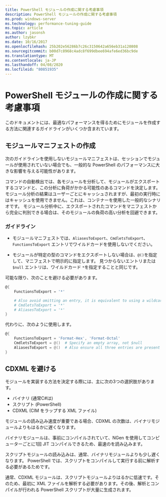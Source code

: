 ```yaml
---
title: PowerShell モジュールの作成に関する考慮事項
description: PowerShell モジュールの作成に関する考慮事項
ms.prod: windows-server
ms.technology: performance-tuning-guide
ms.topic: article
ms.author: jasonsh
author: lzybkr
ms.date: 10/16/2017
ms.openlocfilehash: 25b202e56286b7c26c3150642a656eb31a120808
ms.sourcegitcommit: b00d7c8968c4adc8f699dbee694afe6ed36bc9de
ms.translationtype: MT
ms.contentlocale: ja-JP
ms.lasthandoff: 04/08/2020
ms.locfileid: "80851935"
---
```

# <a name="powershell-module-authoring-considerations"></a>PowerShell モジュールの作成に関する考慮事項

このドキュメントには、最適なパフォーマンスを得るためにモジュールを作成する方法に関連するガイドラインがいくつか含まれています。

## <a name="module-manifest-authoring"></a>モジュールマニフェストの作成

次のガイドラインを使用しないモジュールマニフェストは、セッションでモジュールが使用されていない場合でも、一般的な PowerShell のパフォーマンスに大きな影響を与える可能性があります。

コマンドの自動検出では、各モジュールを分析して、モジュールがエクスポートするコマンドと、この分析に負荷がかかる可能性のあるコマンドを決定します。
モジュール分析の結果はユーザーごとにキャッシュされますが、最初の実行時にはキャッシュを使用できません。これは、コンテナーを使用した一般的なシナリオです。
モジュール分析中に、エクスポートされたコマンドをマニフェストから完全に判別できる場合は、そのモジュールの負荷の高い分析を回避できます。

### <a name="guidelines"></a>ガイドライン

* モジュールマニフェストでは、`AliasesToExport`、`CmdletsToExport`、`FunctionsToExport` エントリでワイルドカードを使用しないでください。

* モジュールが特定の型のコマンドをエクスポートしない場合は、`@()`を指定して、マニフェストで明示的に指定します。
見つからないエントリまたは `$null` エントリは、ワイルドカード `*`を指定することと同じです。

可能な限り、次のことを避ける必要があります。

```PowerShell
@{
    FunctionsToExport = '*'

    # Also avoid omitting an entry, it is equivalent to using a wildcard
    # CmdletsToExport = '*'
    # AliasesToExport = '*'
}
```

代わりに、次のように使用します。

```PowerShell
@{
    FunctionsToExport = 'Format-Hex', 'Format-Octal'
    CmdletsToExport = @()  # Specify an empty array, not $null
    AliasesToExport = @()  # Also ensure all three entries are present
}
```

## <a name="avoid-cdxml"></a>CDXML を避ける

モジュールを実装する方法を決定する際には、主に次の3つの選択肢があります。

* バイナリ (通常C#は)
* スクリプト (PowerShell)
* CDXML (CIM をラップする XML ファイル)

モジュールの読み込み速度が重要である場合、CDXML の次数は、バイナリモジュールよりもはるかに遅くなります。

バイナリモジュールは、事前にコンパイルされていて、NGen を使用してコンピューターごとに1回 JIT コンパイルできるため、最速のを読み込みます。

スクリプトモジュールの読み込みは、通常、バイナリモジュールよりも少し遅くなります。 PowerShell では、スクリプトをコンパイルして実行する前に解析する必要があるためです。

通常、CDXML モジュールは、スクリプトモジュールよりはるかに低速です。そのため、最初に XML ファイルを解析する必要があります。その後、解析とコンパイルが行われる PowerShell スクリプトが大量に生成されます。

